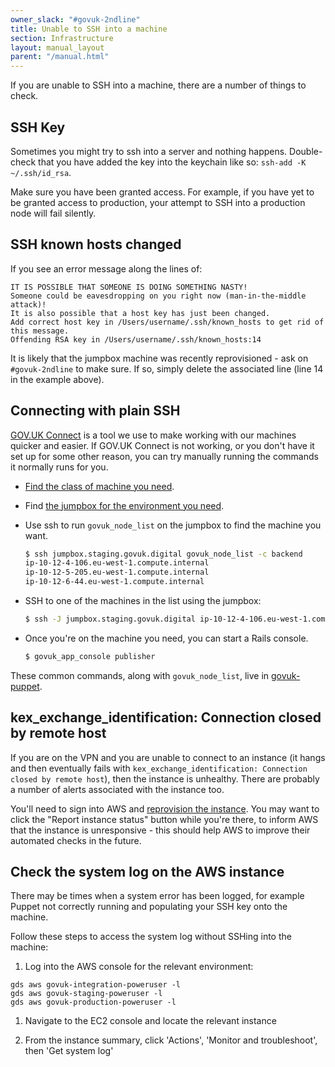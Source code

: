 ```yaml
---
owner_slack: "#govuk-2ndline"
title: Unable to SSH into a machine
section: Infrastructure
layout: manual_layout
parent: "/manual.html"
---
```


If you are unable to SSH into a machine, there are a number of things to check.

## SSH Key

Sometimes you might try to ssh into a server and nothing happens. Double-check that you
have added the key into the keychain like so: `ssh-add -K ~/.ssh/id_rsa`.

Make sure you have been granted access. For example, if you have yet to be granted access
to production, your attempt to SSH into a production node will fail silently.

## SSH known hosts changed

If you see an error message along the lines of:

```
IT IS POSSIBLE THAT SOMEONE IS DOING SOMETHING NASTY!
Someone could be eavesdropping on you right now (man-in-the-middle attack)!
It is also possible that a host key has just been changed.
Add correct host key in /Users/username/.ssh/known_hosts to get rid of this message.
Offending RSA key in /Users/username/.ssh/known_hosts:14
```

It is likely that the jumpbox machine was recently reprovisioned - ask on `#govuk-2ndline` to make sure.
If so, simply delete the associated line (line 14 in the example above).

## Connecting with plain SSH

[GOV.UK Connect] is a tool we use to make working with our machines quicker and
easier. If GOV.UK Connect is not working, or you don't have it set up for some
other reason, you can try manually running the commands it normally runs for
you.

- [Find the class of machine you need](https://docs.publishing.service.gov.uk/apps.html).

- Find [the jumpbox for the environment you need](https://github.com/alphagov/govuk-connect/blob/095d49445d25e2afe845c00b32fb35589087f292/lib/govuk_connect/cli.rb#L81).

- Use ssh to run `govuk_node_list` on the jumpbox to find the machine you want.

  ```sh
  $ ssh jumpbox.staging.govuk.digital govuk_node_list -c backend
  ip-10-12-4-106.eu-west-1.compute.internal
  ip-10-12-5-205.eu-west-1.compute.internal
  ip-10-12-6-44.eu-west-1.compute.internal
  ```

- SSH to one of the machines in the list using the jumpbox:

  ```sh
  $ ssh -J jumpbox.staging.govuk.digital ip-10-12-4-106.eu-west-1.compute.internal
  ```

- Once you're on the machine you need, you can start a Rails console.

  ```sh
  $ govuk_app_console publisher
  ```

These common commands, along with `govuk_node_list`, live in
[govuk-puppet](https://github.com/alphagov/govuk-puppet/tree/master/modules/govuk_scripts).

[GOV.UK Connect]: https://github.com/alphagov/govuk-connect

## kex_exchange_identification: Connection closed by remote host

If you are on the VPN and you are unable to connect to an instance (it hangs and then
eventually fails with `kex_exchange_identification: Connection closed by remote host`),
then the instance is unhealthy. There are probably a number of alerts associated with
the instance too.

You'll need to sign into AWS and [reprovision the instance](/manual/reprovision.html).
You may want to click the "Report instance status" button while you're there, to inform
AWS that the instance is unresponsive - this should help AWS to improve their automated
checks in the future.

## Check the system log on the AWS instance

There may be times when a system error has been logged, for example Puppet not correctly
running and populating your SSH key onto the machine.

Follow these steps to access the system log without SSHing into the machine:

1. Log into the AWS console for the relevant environment:

  ```
  gds aws govuk-integration-poweruser -l
  gds aws govuk-staging-poweruser -l
  gds aws govuk-production-poweruser -l
  ```

1. Navigate to the EC2 console and locate the relevant instance

1. From the instance summary, click 'Actions', 'Monitor and troubleshoot', then 'Get system log'
